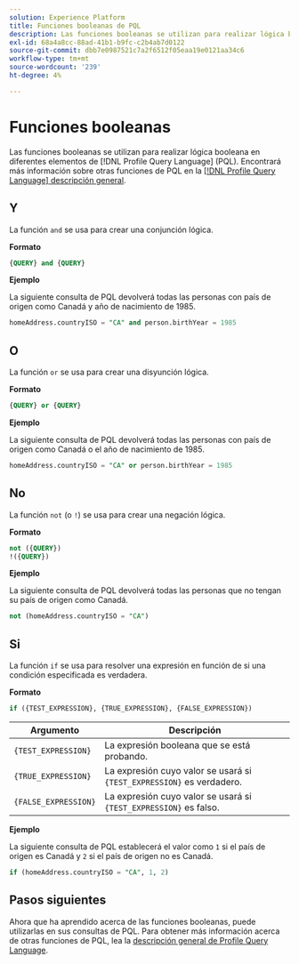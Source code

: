 ```yaml
---
solution: Experience Platform
title: Funciones booleanas de PQL
description: Las funciones booleanas se utilizan para realizar lógica booleana en diferentes elementos de Profile Query Language (PQL).
exl-id: 68a4a8cc-88ad-41b1-b9fc-c2b4ab7d0122
source-git-commit: dbb7e0987521c7a2f6512f05eaa19e0121aa34c6
workflow-type: tm+mt
source-wordcount: '239'
ht-degree: 4%

---
```


# Funciones booleanas

Las funciones booleanas se utilizan para realizar lógica booleana en diferentes elementos de [!DNL Profile Query Language] (PQL).  Encontrará más información sobre otras funciones de PQL en la [[!DNL Profile Query Language] descripción general](./overview.md).

## Y

La función `and` se usa para crear una conjunción lógica.

**Formato**

```sql
{QUERY} and {QUERY}
```

**Ejemplo**

La siguiente consulta de PQL devolverá todas las personas con país de origen como Canadá y año de nacimiento de 1985.

```sql
homeAddress.countryISO = "CA" and person.birthYear = 1985
```

## O

La función `or` se usa para crear una disyunción lógica.

**Formato**

```sql
{QUERY} or {QUERY}
```

**Ejemplo**

La siguiente consulta de PQL devolverá todas las personas con país de origen como Canadá o el año de nacimiento de 1985.

```sql
homeAddress.countryISO = "CA" or person.birthYear = 1985
```

## No

La función `not` (o `!`) se usa para crear una negación lógica.

**Formato**

```sql
not ({QUERY})
!({QUERY})
```

**Ejemplo**

La siguiente consulta de PQL devolverá todas las personas que no tengan su país de origen como Canadá.

```sql
not (homeAddress.countryISO = "CA")
```

## Si

La función `if` se usa para resolver una expresión en función de si una condición especificada es verdadera.

**Formato**

```sql
if ({TEST_EXPRESSION}, {TRUE_EXPRESSION}, {FALSE_EXPRESSION})
```

| Argumento | Descripción |
| --------- | ----------- |
| `{TEST_EXPRESSION}` | La expresión booleana que se está probando. |
| `{TRUE_EXPRESSION}` | La expresión cuyo valor se usará si `{TEST_EXPRESSION}` es verdadero. |
| `{FALSE_EXPRESSION}` | La expresión cuyo valor se usará si `{TEST_EXPRESSION}` es falso. |

**Ejemplo**

La siguiente consulta de PQL establecerá el valor como `1` si el país de origen es Canadá y `2` si el país de origen no es Canadá.

```sql
if (homeAddress.countryISO = "CA", 1, 2)
```

## Pasos siguientes

Ahora que ha aprendido acerca de las funciones booleanas, puede utilizarlas en sus consultas de PQL. Para obtener más información acerca de otras funciones de PQL, lea la [descripción general de Profile Query Language](./overview.md).
